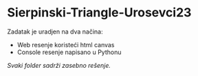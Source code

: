 # Sierpinski-Triangle-Urosevci23
Zadatak je uradjen na dva načina: 
 * Web resenje koristeći html canvas
 * Console resenje napisano u Pythonu 
 
*Svaki folder sadrži zasebno rešenje.*
